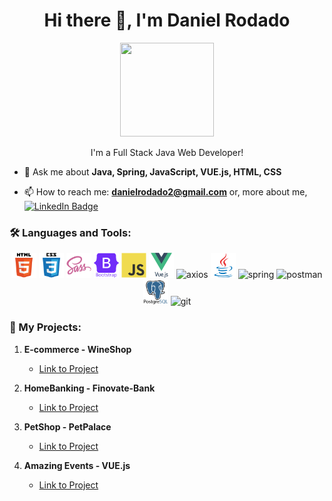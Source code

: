<h1 align="center">Hi there 👋, I'm Daniel Rodado</h1>

<p align="center">
  <a href="https://github.com/DanielRodado">
    <img src="https://media.giphy.com/media/WUlplcMpOCEmTGBtBW/giphy.gif" width="150" height="150">
  </a>
</p>

<p align="center">
  I'm a Full Stack Java Web Developer!
</p>

- 💬 Ask me about **Java, Spring, JavaScript, VUE.js, HTML, CSS**

- 📫 How to reach me: **danielrodado2@gmail.com** or, more about me, <a href="https://www.linkedin.com/in/daniel-rodado-b24432210/" target="_blank">
      <img src="https://img.shields.io/badge/LinkedIn-blue?style=for-the-badge&logo=linkedin&logoColor=white" alt="LinkedIn Badge"/>
    </a>

    

### 🛠️ Languages and Tools: 

<div align="center">
  <a href="https://www.w3.org/html/" target="_blank" rel="noreferrer" style="text-decoration:none;"> 
    <img src="https://raw.githubusercontent.com/devicons/devicon/master/icons/html5/html5-original-wordmark.svg" alt="html5" width="40" height="40"/> 
  </a> 
  <a href="https://www.w3schools.com/css/" target="_blank" rel="noreferrer" style="text-decoration:none;"> 
    <img src="https://raw.githubusercontent.com/devicons/devicon/master/icons/css3/css3-original-wordmark.svg" alt="css3" width="40" height="40"/> 
  </a>
  <a href="https://sass-lang.com" target="_blank" rel="noreferrer" style="text-decoration:none;"> 
    <img src="https://raw.githubusercontent.com/devicons/devicon/master/icons/sass/sass-original.svg" alt="sass" width="40" height="40"/> 
    </a> 
   <a href="https://getbootstrap.com" target="_blank" rel="noreferrer" style="text-decoration:none;">
    <img src="https://raw.githubusercontent.com/devicons/devicon/master/icons/bootstrap/bootstrap-plain-wordmark.svg" alt="bootstrap" width="40" height="40"/> 
  </a>
  <a href="https://developer.mozilla.org/en-US/docs/Web/JavaScript" target="_blank" rel="noreferrer" style="text-decoration:none;"> 
    <img src="https://raw.githubusercontent.com/devicons/devicon/master/icons/javascript/javascript-original.svg" alt="javascript" width="40" height="40"/> 
  </a> 
  <a href="https://vuejs.org/" target="_blank" rel="noreferrer" style="text-decoration:none;"> 
      <img src="https://raw.githubusercontent.com/devicons/devicon/master/icons/vuejs/vuejs-original-wordmark.svg" alt="vuejs" width="40" height="40"/> 
    </a> 
   <a href="https://axios-http.com/" target="_blank" rel="noreferrer" style="text-decoration:none;"> 
      <img src="https://axios-http.com/assets/logo.svg" alt="axios" width="60" height="50"/> 
    </a> 
   <a href="https://www.java.com" target="_blank" rel="noreferrer" style="text-decoration:none;"> 
    <img src="https://raw.githubusercontent.com/devicons/devicon/master/icons/java/java-original.svg" alt="java" width="40" height="40"/> 
  </a>
  <a href="https://spring.io/" target="_blank" rel="noreferrer" style="text-decoration:none;"> 
    <img src="https://cdn.freebiesupply.com/logos/large/2x/spring-3-logo-svg-vector.svg" alt="spring" width="40" height="40"/> 
  </a>
  <a href="https://www.postman.com/" target="_blank" rel="noreferrer" style="text-decoration:none;"> 
    <img src="https://cdn.worldvectorlogo.com/logos/postman.svg" alt="postman" width="40" height="40"/> 
  </a>
  <a href="https://www.postgresql.org" target="_blank" rel="noreferrer" style="text-decoration:none;"> 
    <img src="https://raw.githubusercontent.com/devicons/devicon/master/icons/postgresql/postgresql-original-wordmark.svg" alt="postgresql" width="40" height="40"/> 
  </a>   
  <a href="https://git-scm.com/" target="_blank" rel="noreferrer" style="text-decoration:none;"> 
    <img src="https://www.vectorlogo.zone/logos/git-scm/git-scm-icon.svg" alt="git" width="40" height="40"/> 
  </a>
</div>

### 🚀 My Projects:

1. **E-commerce - WineShop**
   - [Link to Project](https://github.com/DanielRodado/wineshop)

2. **HomeBanking - Finovate-Bank**
   - [Link to Project](https://github.com/DanielRodado/homebanking)

3. **PetShop - PetPalace**
   - [Link to Project](https://github.com/candresz/Pet-Palace)
  
4. **Amazing Events - VUE.js**
   - [Link to Project](https://github.com/DanielRodado/AmazingEvents-VueJS-DanielRodado)

